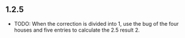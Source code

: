 ## 1.2.5

* TODO: When the correction is divided into 1, use the bug of the four houses and five entries to calculate the 2.5 result 2.
